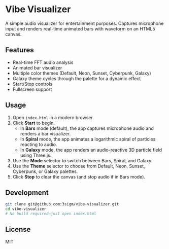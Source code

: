# Vibe Visualizer

A simple audio visualizer for entertainment purposes. Captures microphone input and renders real-time animated bars with waveform on an HTML5 canvas.

## Features

- Real-time FFT audio analysis
- Animated bar visualizer
- Multiple color themes (Default, Neon, Sunset, Cyberpunk, Galaxy)
- Galaxy theme cycles through the palette for a dynamic effect
- Start/Stop controls
- Fullscreen support

## Usage

1. Open `index.html` in a modern browser.
2. Click **Start** to begin.
   - In **Bars** mode (default), the app captures microphone audio and renders a bar visualizer.
   - In **Spiral** mode, the app animates a logarithmic spiral of particles reacting to audio.
   - In **Galaxy** mode, the app renders an audio-reactive 3D particle field using Three.js.
3. Use the **Mode** selector to switch between Bars, Spiral, and Galaxy.
4. Use the **Theme** selector to choose from Default, Neon, Sunset, Cyberpunk, or Galaxy palettes.
5. Click **Stop** to clear the canvas (and stop audio if in Bars mode).

## Development

```bash
git clone git@github.com:3sigm/vibe-visualizer.git
cd vibe-visualizer
# No build required—just open index.html
```

## License

MIT

